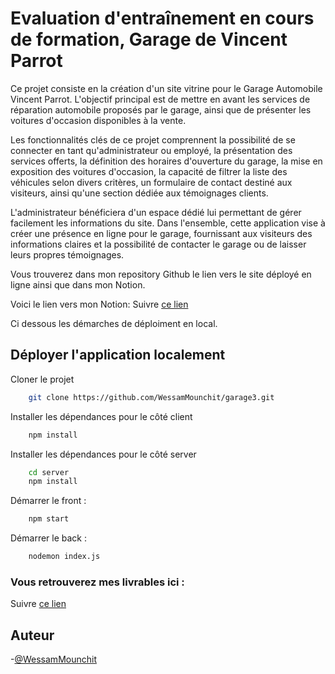 # Evaluation d'entraînement en cours de formation, Garage de Vincent Parrot

Ce projet consiste en la création d'un site vitrine pour le Garage Automobile Vincent Parrot. L'objectif principal est de mettre en avant les services de réparation automobile proposés par le garage, ainsi que de présenter les voitures d'occasion disponibles à la vente.

Les fonctionnalités clés de ce projet comprennent la possibilité de se connecter en tant qu'administrateur ou employé, la présentation des services offerts, la définition des horaires d'ouverture du garage, la mise en exposition des voitures d'occasion, la capacité de filtrer la liste des véhicules selon divers critères, un formulaire de contact destiné aux visiteurs, ainsi qu'une section dédiée aux témoignages clients.

L'administrateur bénéficiera d'un espace dédié lui permettant de gérer facilement les informations du site. Dans l'ensemble, cette application vise à créer une présence en ligne pour le garage, fournissant aux visiteurs des informations claires et la possibilité de contacter le garage ou de laisser leurs propres témoignages.

Vous trouverez dans mon repository Github le lien vers le site déployé en ligne ainsi que dans mon Notion.

Voici le lien vers mon Notion: Suivre [ce lien](https://www.notion.so/D-velopper-l-application-web-Garage-Vincent-Parrot-6067ef53e06e4f2abd79fb53bf52d0ae)



Ci dessous les démarches de déploiment en local.

## Déployer l'application localement

Cloner le projet

```bash
    git clone https://github.com/WessamMounchit/garage3.git
```
Installer les dépendances pour le côté client

```bash
    npm install
```
Installer les dépendances pour le côté server

```bash
    cd server
    npm install
```

Démarrer le front :

```bash
    npm start
```

Démarrer le back :

```bash
    nodemon index.js
```

### Vous retrouverez mes livrables ici :

Suivre [ce lien](https://pickled-raincoat-f6b.notion.site/D-velopper-l-application-web-Garage-Vincent-Parrot-6067ef53e06e4f2abd79fb53bf52d0ae) 

## Auteur

-[@WessamMounchit](https://github.com/WessamMounchit/Garage_V.Parrot)
